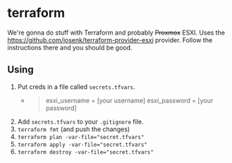 # terraform
We're gonna do stuff with Terraform and probably ~~Proxmox~~ ESXI.
Uses the https://github.com/josenk/terraform-provider-esxi provider. Follow the instructions there and you should be good.  

## Using
1. Put creds in a file called `secrets.tfvars`.
    -   > esxi_username = [your username]
        > esxi_password = [your password]
2. Add `secrets.tfvars` to your `.gitignore` file.
3. `terraform fmt` (and push the changes)
4. `terraform plan -var-file="secret.tfvars"`
5. `terraform apply -var-file="secret.tfvars"`
6. `terraform destroy -var-file="secret.tfvars"`